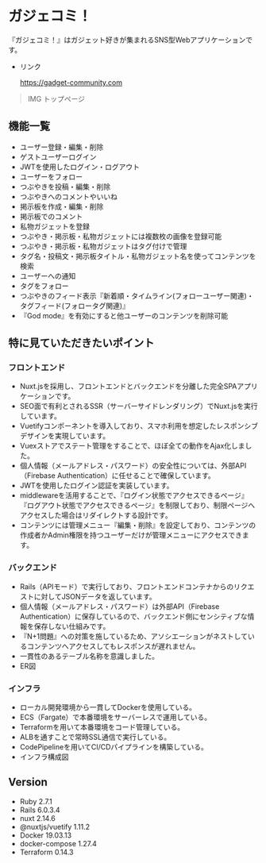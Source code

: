 # ガジェコミ！

『ガジェコミ！』はガジェット好きが集まれるSNS型Webアプリケーションです。

- リンク

    https://gadget-community.com

>IMG トップページ

## 機能一覧

- ユーザー登録・編集・削除
- ゲストユーザーログイン
- JWTを使用したログイン・ログアウト
- ユーザーをフォロー
- つぶやきを投稿・編集・削除
- つぶやきへのコメントやいいね
- 掲示板を作成・編集・削除
- 掲示板でのコメント
- 私物ガジェットを登録
- つぶやき・掲示板・私物ガジェットには複数枚の画像を登録可能
- つぶやき・掲示板・私物ガジェットはタグ付けで管理
- タグ名・投稿文・掲示板タイトル・私物ガジェット名を使ってコンテンツを検索
- ユーザーへの通知
- タグをフォロー
- つぶやきのフィード表示『新着順・タイムライン(フォローユーザー関連)・タグフィード(フォロータグ関連)』
- 『God mode』を有効にすると他ユーザーのコンテンツを削除可能

## 特に見ていただきたいポイント

### フロントエンド

- Nuxt.jsを採用し、フロントエンドとバックエンドを分離した完全SPAアプリケーションです。
- SEO面で有利とされるSSR（サーバーサイドレンダリング）でNuxt.jsを実行しています。
- Vuetifyコンポーネントを導入しており、スマホ利用を想定したレスポンシブデザインを実現しています。
- Vuexストアでステート管理をすることで、ほぼ全ての動作をAjax化しました。
- 個人情報（メールアドレス・パスワード）の安全性については、外部API（Firebase Authentication）に任せることで確保しています。
- JWTを使用したログイン認証を実装しています。
- middlewareを活用することで、『ログイン状態でアクセスできるページ』『ログアウト状態でアクセスできるページ』を制限しており、制限ページへアクセスした場合はリダイレクトする設計です。
- コンテンツには管理メニュー『編集・削除』を設定しており、コンテンツの作成者かAdmin権限を持つユーザーだけが管理メニューにアクセスできます。

### バックエンド

- Rails（APIモード）で実行しており、フロントエンドコンテナからのリクエストに対してJSONデータを返しています。
- 個人情報（メールアドレス・パスワード）は外部API（Firebase Authentication）に保存しているので、バックエンド側にセンシティブな情報を保存しない仕組みです。
- 『N+1問題』への対策を施しているため、アソシエーションがネストしているコンテンツへアクセスしてもレスポンスが遅れません。
- 一貫性のあるテーブル名称を意識しました。
- ER図

### インフラ

- ローカル開発環境から一貫してDockerを使用している。
- ECS（Fargate）で本番環境をサーバーレスで運用している。
- Terraformを用いて本番環境をコード管理している。
- ALBを通すことで常時SSL通信で実行している。
- CodePipelineを用いてCI/CDパイプラインを構築している。
- インフラ構成図

## Version

- Ruby 2.7.1
- Rails 6.0.3.4
- nuxt 2.14.6
- @nuxtjs/vuetify 1.11.2
- Docker 19.03.13
- docker-compose 1.27.4
- Terraform 0.14.3